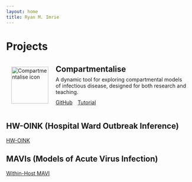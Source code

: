 ```yaml
---
layout: home
title: Ryan M. Imrie
---
```


# Projects
<div class="project-card" style="max-width: 800px; margin: 0 auto 2em auto; display: flex; align-items: center; padding: 1em; gap: 20px;">

  <img src="{{ site.baseurl }}/assets/images/Icon_compartmentalise.jpg" alt="Compartmentalise icon" style="width: 100px; height: auto; flex-shrink: 0;">

  <div>
    <h2 style="margin-top: 0; margin-bottom: 0.3em;">Compartmentalise</h2>
    <p style="margin-top: 0; margin-bottom: 0.8em;">A dynamic tool for exploring compartmental models of infectious disease, designed for both research and teaching.</p>
    <a href="/compartmentalise" class="project-button" style="margin-right: 10px;">GitHub</a>
    <a href="/tutorials/compartmentalise" class="project-button">Tutorial</a>
  </div>

</div>


## HW-OINK (Hospital Ward Outbreak Inference)

<a href="/oink/hw" class="project-button">HW-OINK</a>

## MAVIs (Models of Acute Virus Infection)

<a href="/whmavi/" class="project-button">Within-Host MAVI</a>

